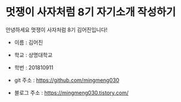 # 멋쟁이 사자처럼 8기  자기소개 작성하기


안녕하세요 멋쟁이 사자처럼 8기 김어진입니다!

- 이름 : 김어진

- 학교 : 상명대학교

- 학번 : 201810911

- git 주소 : https://github.com/mingmeng030

- 블로그 주소 : https://mingmeng030.tistory.com/